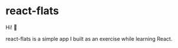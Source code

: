 # react-flats

Hi! :wave:

react-flats is a simple app I built as an exercise while learning React.
